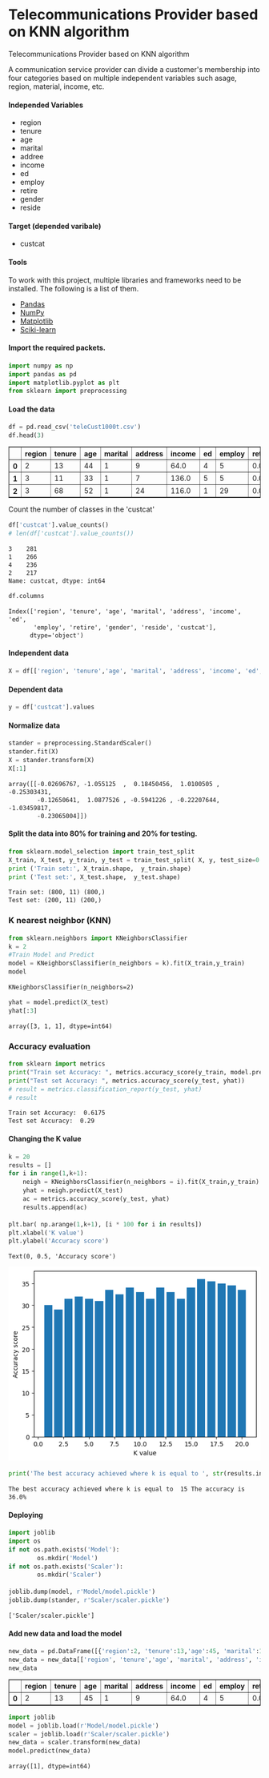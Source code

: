 # Telecommunications Provider based on KNN algorithm

Telecommunications Provider based on KNN algorithm

A communication service provider can divide a customer's membership into four categories based on multiple independent variables such asage, region, material, income, etc.

#### Independed Variables
- region
- tenure
- age
- marital
- addree
- income
- ed
- employ
- retire
- gender
- reside
#### Target (depended varibale)
- custcat

#### Tools
To work with this project, multiple libraries and frameworks need to be installed. The following is a list of them.


- [Pandas](https://pandas.pydata.org/)
- [NumPy](https://numpy.org/)
- [Matplotlib](https://matplotlib.org/)
- [Sciki-learn](https://scikit-learn.org/stable/)

#### Import the required packets.


```python
import numpy as np
import pandas as pd
import matplotlib.pyplot as plt
from sklearn import preprocessing
```

#### Load the data


```python
df = pd.read_csv('teleCust1000t.csv')
df.head(3)
```




<div>
<style scoped>
    .dataframe tbody tr th:only-of-type {
        vertical-align: middle;
    }

    .dataframe tbody tr th {
        vertical-align: top;
    }

    .dataframe thead th {
        text-align: right;
    }
</style>
<table border="1" class="dataframe">
  <thead>
    <tr style="text-align: right;">
      <th></th>
      <th>region</th>
      <th>tenure</th>
      <th>age</th>
      <th>marital</th>
      <th>address</th>
      <th>income</th>
      <th>ed</th>
      <th>employ</th>
      <th>retire</th>
      <th>gender</th>
      <th>reside</th>
      <th>custcat</th>
    </tr>
  </thead>
  <tbody>
    <tr>
      <th>0</th>
      <td>2</td>
      <td>13</td>
      <td>44</td>
      <td>1</td>
      <td>9</td>
      <td>64.0</td>
      <td>4</td>
      <td>5</td>
      <td>0.0</td>
      <td>0</td>
      <td>2</td>
      <td>1</td>
    </tr>
    <tr>
      <th>1</th>
      <td>3</td>
      <td>11</td>
      <td>33</td>
      <td>1</td>
      <td>7</td>
      <td>136.0</td>
      <td>5</td>
      <td>5</td>
      <td>0.0</td>
      <td>0</td>
      <td>6</td>
      <td>4</td>
    </tr>
    <tr>
      <th>2</th>
      <td>3</td>
      <td>68</td>
      <td>52</td>
      <td>1</td>
      <td>24</td>
      <td>116.0</td>
      <td>1</td>
      <td>29</td>
      <td>0.0</td>
      <td>1</td>
      <td>2</td>
      <td>3</td>
    </tr>
  </tbody>
</table>
</div>



Count the number of classes in the 'custcat'


```python
df['custcat'].value_counts()
# len(df['custcat'].value_counts())
```




    3    281
    1    266
    4    236
    2    217
    Name: custcat, dtype: int64




```python
df.columns
```




    Index(['region', 'tenure', 'age', 'marital', 'address', 'income', 'ed',
           'employ', 'retire', 'gender', 'reside', 'custcat'],
          dtype='object')



#### Independent data 


```python
X = df[['region', 'tenure','age', 'marital', 'address', 'income', 'ed', 'employ','retire', 'gender', 'reside']] .values
```

#### Dependent data


```python
y = df['custcat'].values
```

#### Normalize data


```python
stander = preprocessing.StandardScaler()
stander.fit(X)
X = stander.transform(X)
X[:1]
```




    array([[-0.02696767, -1.055125  ,  0.18450456,  1.0100505 , -0.25303431,
            -0.12650641,  1.0877526 , -0.5941226 , -0.22207644, -1.03459817,
            -0.23065004]])



#### Split the data into 80% for training and 20% for testing.


```python
from sklearn.model_selection import train_test_split
X_train, X_test, y_train, y_test = train_test_split( X, y, test_size=0.2, random_state=4)
print ('Train set:', X_train.shape,  y_train.shape)
print ('Test set:', X_test.shape,  y_test.shape)
```

    Train set: (800, 11) (800,)
    Test set: (200, 11) (200,)
    

### K nearest neighbor (KNN)


```python
from sklearn.neighbors import KNeighborsClassifier
k = 2
#Train Model and Predict  
model = KNeighborsClassifier(n_neighbors = k).fit(X_train,y_train)
model
```




    KNeighborsClassifier(n_neighbors=2)




```python
yhat = model.predict(X_test)
yhat[:3]
```




    array([3, 1, 1], dtype=int64)



### Accuracy evaluation


```python
from sklearn import metrics
print("Train set Accuracy: ", metrics.accuracy_score(y_train, model.predict(X_train)))
print("Test set Accuracy: ", metrics.accuracy_score(y_test, yhat))
# result = metrics.classification_report(y_test, yhat)
# result
```

    Train set Accuracy:  0.6175
    Test set Accuracy:  0.29
    

#### Changing the K value


```python
k = 20
results = []
for i in range(1,k+1):
    neigh = KNeighborsClassifier(n_neighbors = i).fit(X_train,y_train)
    yhat = neigh.predict(X_test)
    ac = metrics.accuracy_score(y_test, yhat)
    results.append(ac)

plt.bar( np.arange(1,k+1), [i * 100 for i in results])
plt.xlabel('K value')
plt.ylabel('Accuracy score')
```




    Text(0, 0.5, 'Accuracy score')




    
![png](output_26_1.png)
    



```python
print('The best accuracy achieved where k is equal to ', str(results.index(max(results))), "The accuracy is ",str(results[15]*100)+"%")
```

    The best accuracy achieved where k is equal to  15 The accuracy is  36.0%
    

#### Deploying


```python
import joblib
import os
if not os.path.exists('Model'):
        os.mkdir('Model')
if not os.path.exists('Scaler'):
        os.mkdir('Scaler')
        
joblib.dump(model, r'Model/model.pickle')
joblib.dump(stander, r'Scaler/scaler.pickle')

```




    ['Scaler/scaler.pickle']



#### Add new data and load the model


```python
new_data = pd.DataFrame([{'region':2, 'tenure':13,'age':45, 'marital':1, 'address':9, 'income':64.000, 'ed':4, 'employ':5,'retire':0.000, 'gender':0, 'reside':2}])
new_data = new_data[['region', 'tenure','age', 'marital', 'address', 'income', 'ed', 'employ','retire', 'gender', 'reside']]
new_data
```




<div>
<style scoped>
    .dataframe tbody tr th:only-of-type {
        vertical-align: middle;
    }

    .dataframe tbody tr th {
        vertical-align: top;
    }

    .dataframe thead th {
        text-align: right;
    }
</style>
<table border="1" class="dataframe">
  <thead>
    <tr style="text-align: right;">
      <th></th>
      <th>region</th>
      <th>tenure</th>
      <th>age</th>
      <th>marital</th>
      <th>address</th>
      <th>income</th>
      <th>ed</th>
      <th>employ</th>
      <th>retire</th>
      <th>gender</th>
      <th>reside</th>
    </tr>
  </thead>
  <tbody>
    <tr>
      <th>0</th>
      <td>2</td>
      <td>13</td>
      <td>45</td>
      <td>1</td>
      <td>9</td>
      <td>64.0</td>
      <td>4</td>
      <td>5</td>
      <td>0.0</td>
      <td>0</td>
      <td>2</td>
    </tr>
  </tbody>
</table>
</div>




```python
import joblib
model = joblib.load(r'Model/model.pickle')
scaler = joblib.load(r'Scaler/scaler.pickle')
new_data = scaler.transform(new_data)
model.predict(new_data)
```




    array([1], dtype=int64)



